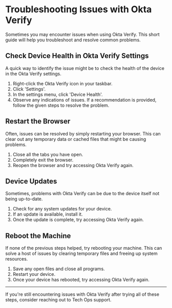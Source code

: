 # Troubleshooting Issues with Okta Verify

Sometimes you may encounter issues when using Okta Verify. This short guide will help you troubleshoot and resolve common problems. 

## Check Device Health in Okta Verify Settings

A quick way to identify the issue might be to check the health of the device in the Okta Verify settings.

1. Right-click the Okta Verify icon in your taskbar.
2. Click 'Settings'.
3. In the settings menu, click 'Device Health'.
4. Observe any indications of issues. If a recommendation is provided, follow the given steps to resolve the problem.

## Restart the Browser

Often, issues can be resolved by simply restarting your browser. This can clear out any temporary data or cached files that might be causing problems.

1. Close all the tabs you have open.
2. Completely exit the browser.
3. Reopen the browser and try accessing Okta Verify again.

## Device Updates

Sometimes, problems with Okta Verify can be due to the device itself not being up-to-date.

1. Check for any system updates for your device.
2. If an update is available, install it.
3. Once the update is complete, try accessing Okta Verify again.

## Reboot the Machine

If none of the previous steps helped, try rebooting your machine. This can solve a host of issues by clearing temporary files and freeing up system resources.

1. Save any open files and close all programs.
2. Restart your device.
3. Once your device has rebooted, try accessing Okta Verify again.

---

If you're still encountering issues with Okta Verify after trying all of these steps, consider reaching out to Tech Ops support.


